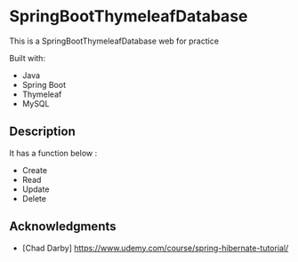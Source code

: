 # SpringBootThymeleafDatabase
 
This is a SpringBootThymeleafDatabase web for practice 

Built with:    
    
- Java     
- Spring Boot 
- Thymeleaf  
- MySQL      
 
## Description
  
It has a function below :   
    
- Create  
- Read 
- Update    
- Delete 
  
## Acknowledgments 
 
* [Chad Darby] https://www.udemy.com/course/spring-hibernate-tutorial/ 
 
 
